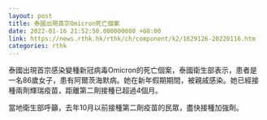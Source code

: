 ```yaml
---
layout: post
title: 泰國出現首宗Omicron死亡個案
date: 2022-01-16 21:52:50.000000000 +08:00
link: https://news.rthk.hk/rthk/ch/component/k2/1629126-20220116.htm
categories: rthk
---
```


泰國出現首宗感染變種新冠病毒Omicron的死亡個案，泰國衛生部表示，患者是一名86歲女子，患有阿爾茨海默病。她在新年假期期間，被親戚感染。她已經接種兩劑輝瑞疫苗，距離第二劑接種已超過4個月。

當地衛生部呼籲，去年10月以前接種第二劑疫苗的民眾，盡快接種加強劑。
